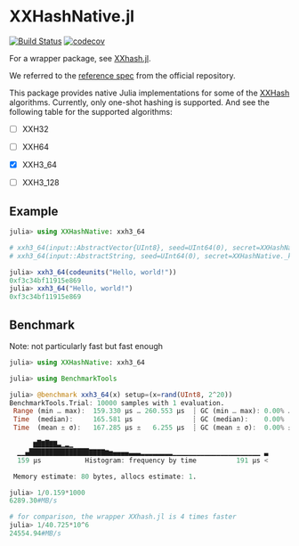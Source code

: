 # XXHashNative.jl

[![Build Status](https://github.com/Moelf/XXHashNative.jl/actions/workflows/CI.yml/badge.svg?branch=main)](https://github.com/Moelf/XXHashNative.jl/actions/workflows/CI.yml?query=branch%3Amain)
[![codecov](https://codecov.io/gh/Moelf/XXHashNative.jl/graph/badge.svg?token=QnyBYvkeRN)](https://codecov.io/gh/Moelf/XXHashNative.jl)

For a wrapper package, see [XXhash.jl](https://github.com/hros/XXhash.jl).

We referred to the [reference spec](https://github.com/Cyan4973/xxHash/blob/v0.8.2/doc/xxhash_spec.md#xxh3-algorithm-overview) from the official repository.

This package provides native Julia implementations for some of the
[XXHash](https://github.com/Cyan4973/xxHash/) algorithms. Currently, only
one-shot hashing is supported. And see the following table for the supported
algorithms:

- [ ] XXH32
- [ ] XXH64
- [x] XXH3_64
- [ ] XXH3_128


## Example

```julia
julia> using XXHashNative: xxh3_64

# xxh3_64(input::AbstractVector{UInt8}, seed=UInt64(0), secret=XXHashNative._ksecret)
# xxh3_64(input::AbstractString, seed=UInt64(0), secret=XXHashNative._ksecret)

julia> xxh3_64(codeunits("Hello, world!"))
0xf3c34bf11915e869
julia> xxh3_64("Hello, world!")
0xf3c34bf11915e869
```

## Benchmark

Note: not particularly fast but fast enough

```julia
julia> using XXHashNative: xxh3_64

julia> using BenchmarkTools

julia> @benchmark xxh3_64(x) setup=(x=rand(UInt8, 2^20))
BenchmarkTools.Trial: 10000 samples with 1 evaluation.
 Range (min … max):  159.330 μs … 260.553 μs  ┊ GC (min … max): 0.00% … 0.00%
 Time  (median):     165.581 μs               ┊ GC (median):    0.00%
 Time  (mean ± σ):   167.285 μs ±   6.255 μs  ┊ GC (mean ± σ):  0.00% ± 0.00%

      ▆█▇█▇▇▃▁▂▁
  ▁▁▄███████████████▇▇▇▇▆▅▄▄▄▄▃▃▃▂▂▂▂▂▂▂▂▁▁▁▁▁▁▁▁▁▁▁▁▁▁▁▁▁▁▁▁▁▁ ▃
  159 μs           Histogram: frequency by time          191 μs <

 Memory estimate: 80 bytes, allocs estimate: 1.

julia> 1/0.159*1000
6289.30#MB/s

# for comparison, the wrapper XXhash.jl is 4 times faster
julia> 1/40.725*10^6
24554.94#MB/s
```
